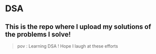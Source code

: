 # DSA

## This is the repo where I upload my solutions of the problems I solve!

> pov : Learning DSA !
> Hope I laugh at these efforts 
